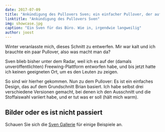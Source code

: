 ```yaml
---
date: 2017-07-09
title: "Ankündigung des Pullovers Sven; ein einfacher Pullover, der auf dem Grundschnitt von Brian basiert"
linktitle: "Ankündigung des Pullovers Sven"
img: showcase.jpg
caption: "Ein Sven für das Büro. Wie in, irgendwie langweilig"
author: joost
---
```


Winter veranlasste mich, dieses Schnitt zu entwerfen. Mir war kalt und ich brauchte ein paar Pullover, also was macht man da?

Sven blieb bisher unter dem Radar, weil ich es auf der (damals unveröffentlichten) Freewing-Plattform entworfen habe, und bis jetzt hatte ich keinen geeigneten Ort, um es den Leuten zu zeigen.

So sind wir hierher gekommen. Nun zu dem Pullover: Es ist ein einfaches Design, das auf dem Grundschnitt Brian basiert. Ich habe selbst drei verschiedene Versionen gemacht, bei denen ich den Ausschnitt und die Stoffaiswahl variiert habe, und er tut was er soll (hält mich warm).

## Bilder oder es ist nicht passiert

Schauen Sie sich die [Sven Gallerie](/showcase/pattern/sven) für einige Beispiele an.
